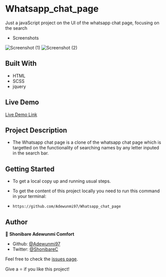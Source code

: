 # Whatsapp_chat_page
Just a javaScript project on the UI of the whatsapp chat page, focusing on the search 

* Screenshots

![Screenshot (1)](https://user-images.githubusercontent.com/60876346/236608291-633f9915-c2a1-42c3-bf5a-8f5d0e2f3d68.png)
![Screenshot (2)](https://user-images.githubusercontent.com/60876346/236608304-8ef78c0b-b869-48b1-aea2-e52fe306e3fe.png)


## Built With

* HTML
* SCSS
* jquery


## Live Demo

[Live Demo Link](https://raw.githack.com/Adewunmi97/Whatsapp_chat_page/feature/index.html)


## Project Description

* The Whatsapp chat page is a clone of the whatsapp chat page which is targetted on the functionality of searching names by any letter inputed in the search bar.

## Getting Started

* To get a local copy up and running usual steps.

* To get the content of this project locally you need to run this command in your terminal:

- `https://github.com/Adewunmi97/Whatsapp_chat_page`


## Author
👤 **Shonibare Adewunmi Comfort**

- Github: [@Adewunmi97](https://github.com/Adewunmi97)
- Twitter: [@ShonibareC](https://twitter.com/ShonibareC)

Feel free to check the [issues page](../../issues/).

Give a ⭐️ if you like this project!

